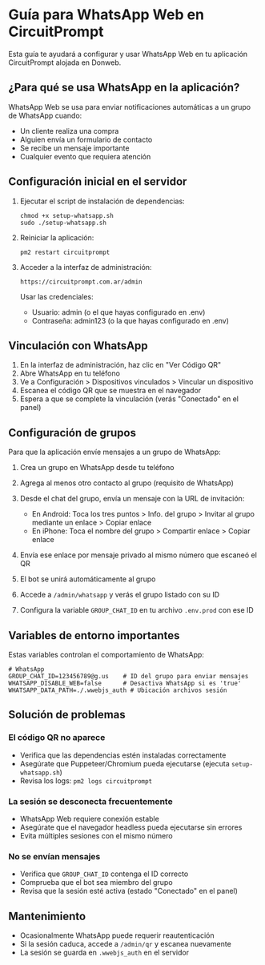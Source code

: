 # Guía para WhatsApp Web en CircuitPrompt

Esta guía te ayudará a configurar y usar WhatsApp Web en tu aplicación CircuitPrompt alojada en Donweb.

## ¿Para qué se usa WhatsApp en la aplicación?

WhatsApp Web se usa para enviar notificaciones automáticas a un grupo de WhatsApp cuando:
- Un cliente realiza una compra
- Alguien envía un formulario de contacto
- Se recibe un mensaje importante
- Cualquier evento que requiera atención

## Configuración inicial en el servidor

1. Ejecutar el script de instalación de dependencias:
   ```
   chmod +x setup-whatsapp.sh
   sudo ./setup-whatsapp.sh
   ```

2. Reiniciar la aplicación:
   ```
   pm2 restart circuitprompt
   ```

3. Acceder a la interfaz de administración:
   ```
   https://circuitprompt.com.ar/admin
   ```
   
   Usar las credenciales:
   - Usuario: admin (o el que hayas configurado en .env)
   - Contraseña: admin123 (o la que hayas configurado en .env)

## Vinculación con WhatsApp

1. En la interfaz de administración, haz clic en "Ver Código QR"
2. Abre WhatsApp en tu teléfono
3. Ve a Configuración > Dispositivos vinculados > Vincular un dispositivo
4. Escanea el código QR que se muestra en el navegador
5. Espera a que se complete la vinculación (verás "Conectado" en el panel)

## Configuración de grupos

Para que la aplicación envíe mensajes a un grupo de WhatsApp:

1. Crea un grupo en WhatsApp desde tu teléfono
2. Agrega al menos otro contacto al grupo (requisito de WhatsApp)
3. Desde el chat del grupo, envía un mensaje con la URL de invitación:
   - En Android: Toca los tres puntos > Info. del grupo > Invitar al grupo mediante un enlace > Copiar enlace
   - En iPhone: Toca el nombre del grupo > Compartir enlace > Copiar enlace

4. Envía ese enlace por mensaje privado al mismo número que escaneó el QR
5. El bot se unirá automáticamente al grupo
6. Accede a `/admin/whatsapp` y verás el grupo listado con su ID
7. Configura la variable `GROUP_CHAT_ID` en tu archivo `.env.prod` con ese ID

## Variables de entorno importantes

Estas variables controlan el comportamiento de WhatsApp:

```
# WhatsApp
GROUP_CHAT_ID=123456789@g.us    # ID del grupo para enviar mensajes
WHATSAPP_DISABLE_WEB=false      # Desactiva WhatsApp si es 'true'
WHATSAPP_DATA_PATH=./.wwebjs_auth # Ubicación archivos sesión
```

## Solución de problemas

### El código QR no aparece
- Verifica que las dependencias estén instaladas correctamente
- Asegúrate que Puppeteer/Chromium pueda ejecutarse (ejecuta `setup-whatsapp.sh`)
- Revisa los logs: `pm2 logs circuitprompt`

### La sesión se desconecta frecuentemente
- WhatsApp Web requiere conexión estable
- Asegúrate que el navegador headless pueda ejecutarse sin errores
- Evita múltiples sesiones con el mismo número

### No se envían mensajes
- Verifica que `GROUP_CHAT_ID` contenga el ID correcto
- Comprueba que el bot sea miembro del grupo
- Revisa que la sesión esté activa (estado "Conectado" en el panel)

## Mantenimiento

- Ocasionalmente WhatsApp puede requerir reautenticación
- Si la sesión caduca, accede a `/admin/qr` y escanea nuevamente
- La sesión se guarda en `.wwebjs_auth` en el servidor 
